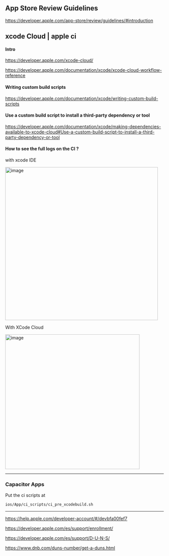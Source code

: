 ## App Store Review Guidelines

https://developer.apple.com/app-store/review/guidelines/#introduction


## xcode Cloud | apple ci

#### Intro

https://developer.apple.com/xcode-cloud/

https://developer.apple.com/documentation/xcode/xcode-cloud-workflow-reference


#### Writing custom build scripts

https://developer.apple.com/documentation/xcode/writing-custom-build-scripts


#### Use a custom build script to install a third-party dependency or tool

https://developer.apple.com/documentation/xcode/making-dependencies-available-to-xcode-cloud#Use-a-custom-build-script-to-install-a-third-party-dependency-or-tool



#### How to see the full logs on the CI ? 

with xcode IDE

<img width="485" alt="image" src="https://user-images.githubusercontent.com/14207635/203414670-899f91ad-bc3c-4c4b-8700-5637fa94d035.png">

With XCode Cloud 

<img width="427" alt="image" src="https://user-images.githubusercontent.com/14207635/203414910-64a6489c-b033-4e20-9a0e-bdc97167a866.png">


---

### Capacitor Apps

Put the ci scripts at

```
ios/App/ci_scripts/ci_pre_xcodebuild.sh
```

----

https://help.apple.com/developer-account/#/devbfa00fef7

https://developer.apple.com/es/support/enrollment/

https://developer.apple.com/es/support/D-U-N-S/

https://www.dnb.com/duns-number/get-a-duns.html
